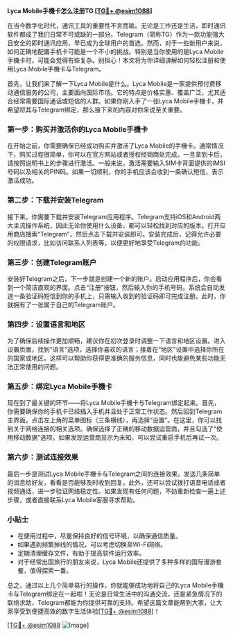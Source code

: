 **Lyca Mobile手機卡怎么注册TG [[TG💪+ @esim1088](https://t.me/s/esim1088)]**

在当今数字化时代，通讯工具的重要性不言而喻。无论是工作还是生活，即时通讯软件都成了我们日常不可或缺的一部分。Telegram（简称TG）作为一款功能强大且安全的即时通讯应用，早已成为全球用户的首选。然而，对于一些新用户来说，如何正确地配置手机卡可能是一个不小的挑战。特别是当你使用的是Lyca Mobile手機卡时，可能会觉得有些复杂。别担心！本文将为你详细讲解如何轻松注册和使用Lyca Mobile手機卡与Telegram。

首先，让我们来了解一下Lyca Mobile是什么。Lyca Mobile是一家提供预付费移动通信服务的公司，主要面向国际市场。它的特点是价格实惠、覆盖广泛，尤其适合经常需要国际通话或短信的人群。如果你刚入手了一张Lyca Mobile手機卡，并希望将其与Telegram绑定，那么接下来的内容对你来说至关重要。

### 第一步：购买并激活你的Lyca Mobile手機卡

在开始之前，你需要确保已经成功购买并激活了Lyca Mobile的手機卡。通常情况下，购买过程很简单，你可以在官方网站或者授权经销商处完成。一旦拿到卡后，请按照说明书上的步骤进行激活。一般来说，激活需要输入SIM卡背面提供的IMSI号码以及相关的PIN码。如果一切顺利，你的手机应该会收到一条确认短信，表示激活成功。

### 第二步：下载并安装Telegram

接下来，你需要下载并安装Telegram应用程序。Telegram支持iOS和Android两大主流操作系统，因此无论你使用什么设备，都可以轻松找到对应的版本。打开应用商店搜索“Telegram”，然后点击下载并安装即可。安装完成后，记得允许必要的权限请求，比如访问联系人列表等，以便更好地享受Telegram的功能。

### 第三步：创建Telegram账户

安装好Telegram之后，下一步就是创建一个新的账户。启动应用程序后，你会看到一个简洁直观的界面。点击“注册”按钮，然后输入你的手机号码。系统会自动发送一条验证码短信到你的手机上，只需输入收到的验证码即可完成注册。此时，你就拥有了一张属于自己的Telegram账户。

### 第四步：设置语言和地区

为了确保后续操作更加顺畅，建议你在初次登录时调整一下语言和地区设置。进入设置页面，找到“语言”选项，选择你喜欢的语言；接着在“地区”设置中选择你所在的国家或地区。这样可以帮助你获得更准确的服务信息，同时也能避免某些功能无法正常使用的问题。

### 第五步：绑定Lyca Mobile手機卡

现在到了最关键的环节——将Lyca Mobile手機卡与Telegram绑定起来。首先，你需要确保你的手机卡已经插入手机并且处于正常工作状态。然后回到Telegram主界面，点击左上角的菜单图标（三条横线），再选择“设置”。在这里，你可以找到关于网络连接的相关选项。确保选择了正确的移动数据运营商，并且勾选了“使用移动数据”选项。如果发现运营商显示为未知，可以尝试重启手机后再试一次。

### 第六步：测试连接效果

最后一步是测试Lyca Mobile手機卡与Telegram之间的连接效果。发送几条简单的消息给好友，看看是否能够及时收到回复。此外，还可以尝试拨打语音电话或者视频通话，进一步验证网络稳定性。如果发现有任何问题，不妨重新检查一遍上述步骤，或者直接联系Lyca Mobile客服寻求帮助。

### 小贴士

- 在使用过程中，尽量保持良好的信号环境，以确保通信质量。
- 如果遇到频繁掉线的情况，可以考虑切换至Wi-Fi网络。
- 定期清理缓存文件，有助于提高软件运行效率。
- 对于经常出国旅行的朋友来说，Lyca Mobile还提供了多种多样的国际漫游套餐，值得探索一番。

总之，通过以上几个简单易行的操作，你就能够成功地将自己的Lyca Mobile手機卡与Telegram绑定在一起啦！无论是日常生活中的沟通交流，还是紧急情况下的联络求助，Telegram都能为你提供可靠的支持。希望这篇文章能帮到大家，让大家享受到便捷高效的数字生活体验[[TG💪+ @esim1088](https://t.me/s/esim1088)]！

[[TG💪+ @esim1088](https://t.me/s/esim1088) ![Image](https://i.postimg.cc/4NQfJmqS/Snipaste-2025-05-13-00-14-12.png)]